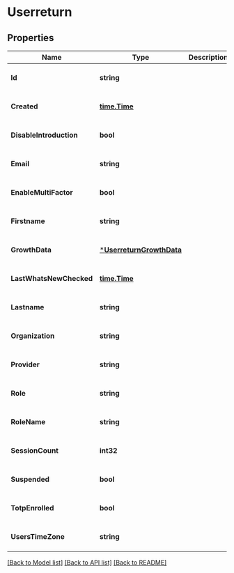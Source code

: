 # Userreturn

## Properties
Name | Type | Description | Notes
------------ | ------------- | ------------- | -------------
**Id** | **string** |  | [optional] [default to null]
**Created** | [**time.Time**](time.Time.md) |  | [optional] [default to null]
**DisableIntroduction** | **bool** |  | [optional] [default to null]
**Email** | **string** |  | [optional] [default to null]
**EnableMultiFactor** | **bool** |  | [optional] [default to null]
**Firstname** | **string** |  | [optional] [default to null]
**GrowthData** | [***UserreturnGrowthData**](userreturn_growthData.md) |  | [optional] [default to null]
**LastWhatsNewChecked** | [**time.Time**](time.Time.md) |  | [optional] [default to null]
**Lastname** | **string** |  | [optional] [default to null]
**Organization** | **string** |  | [optional] [default to null]
**Provider** | **string** |  | [optional] [default to null]
**Role** | **string** |  | [optional] [default to null]
**RoleName** | **string** |  | [optional] [default to null]
**SessionCount** | **int32** |  | [optional] [default to null]
**Suspended** | **bool** |  | [optional] [default to null]
**TotpEnrolled** | **bool** |  | [optional] [default to null]
**UsersTimeZone** | **string** |  | [optional] [default to null]

[[Back to Model list]](../README.md#documentation-for-models) [[Back to API list]](../README.md#documentation-for-api-endpoints) [[Back to README]](../README.md)


